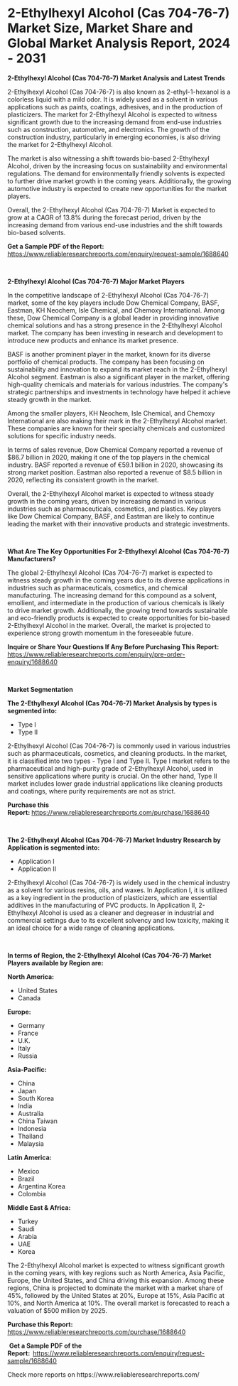 <p><h1>2-Ethylhexyl Alcohol (Cas 704-76-7) Market Size, Market Share and Global Market Analysis Report, 2024 - 2031</h1></p><p><strong>2-Ethylhexyl Alcohol (Cas 704-76-7) Market Analysis and Latest Trends</strong></p>
<p><p>2-Ethylhexyl Alcohol (Cas 704-76-7) is also known as 2-ethyl-1-hexanol is a colorless liquid with a mild odor. It is widely used as a solvent in various applications such as paints, coatings, adhesives, and in the production of plasticizers. The market for 2-Ethylhexyl Alcohol is expected to witness significant growth due to the increasing demand from end-use industries such as construction, automotive, and electronics. The growth of the construction industry, particularly in emerging economies, is also driving the market for 2-Ethylhexyl Alcohol.</p><p>The market is also witnessing a shift towards bio-based 2-Ethylhexyl Alcohol, driven by the increasing focus on sustainability and environmental regulations. The demand for environmentally friendly solvents is expected to further drive market growth in the coming years. Additionally, the growing automotive industry is expected to create new opportunities for the market players.</p><p>Overall, the 2-Ethylhexyl Alcohol (Cas 704-76-7) Market is expected to grow at a CAGR of 13.8% during the forecast period, driven by the increasing demand from various end-use industries and the shift towards bio-based solvents.</p></p>
<p><strong>Get a Sample PDF of the Report:&nbsp;</strong> <a href="https://www.reliableresearchreports.com/enquiry/request-sample/1688640">https://www.reliableresearchreports.com/enquiry/request-sample/1688640</a></p>
<p>&nbsp;</p>
<p><strong>2-Ethylhexyl Alcohol (Cas 704-76-7) Major Market Players</strong></p>
<p><p>In the competitive landscape of 2-Ethylhexyl Alcohol (Cas 704-76-7) market, some of the key players include Dow Chemical Company, BASF, Eastman, KH Neochem, Isle Chemical, and Chemoxy International. Among these, Dow Chemical Company is a global leader in providing innovative chemical solutions and has a strong presence in the 2-Ethylhexyl Alcohol market. The company has been investing in research and development to introduce new products and enhance its market presence. </p><p>BASF is another prominent player in the market, known for its diverse portfolio of chemical products. The company has been focusing on sustainability and innovation to expand its market reach in the 2-Ethylhexyl Alcohol segment. Eastman is also a significant player in the market, offering high-quality chemicals and materials for various industries. The company's strategic partnerships and investments in technology have helped it achieve steady growth in the market.</p><p>Among the smaller players, KH Neochem, Isle Chemical, and Chemoxy International are also making their mark in the 2-Ethylhexyl Alcohol market. These companies are known for their specialty chemicals and customized solutions for specific industry needs. </p><p>In terms of sales revenue, Dow Chemical Company reported a revenue of $86.7 billion in 2020, making it one of the top players in the chemical industry. BASF reported a revenue of €59.1 billion in 2020, showcasing its strong market position. Eastman also reported a revenue of $8.5 billion in 2020, reflecting its consistent growth in the market.</p><p>Overall, the 2-Ethylhexyl Alcohol market is expected to witness steady growth in the coming years, driven by increasing demand in various industries such as pharmaceuticals, cosmetics, and plastics. Key players like Dow Chemical Company, BASF, and Eastman are likely to continue leading the market with their innovative products and strategic investments.</p></p>
<p>&nbsp;</p>
<p><strong>What Are The Key Opportunities For 2-Ethylhexyl Alcohol (Cas 704-76-7) Manufacturers?</strong></p>
<p><p>The global 2-Ethylhexyl Alcohol (Cas 704-76-7) market is expected to witness steady growth in the coming years due to its diverse applications in industries such as pharmaceuticals, cosmetics, and chemical manufacturing. The increasing demand for this compound as a solvent, emollient, and intermediate in the production of various chemicals is likely to drive market growth. Additionally, the growing trend towards sustainable and eco-friendly products is expected to create opportunities for bio-based 2-Ethylhexyl Alcohol in the market. Overall, the market is projected to experience strong growth momentum in the foreseeable future.</p></p>
<p><strong>Inquire or Share Your Questions If Any Before Purchasing This Report:</strong> <a href="https://www.reliableresearchreports.com/enquiry/pre-order-enquiry/1688640">https://www.reliableresearchreports.com/enquiry/pre-order-enquiry/1688640</a></p>
<p>&nbsp;</p>
<p><strong>Market Segmentation</strong></p>
<p><strong>The 2-Ethylhexyl Alcohol (Cas 704-76-7) Market Analysis by types is segmented into:</strong></p>
<p><ul><li>Type I</li><li>Type II</li></ul></p>
<p><p>2-Ethylhexyl Alcohol (Cas 704-76-7) is commonly used in various industries such as pharmaceuticals, cosmetics, and cleaning products. In the market, it is classified into two types - Type I and Type II. Type I market refers to the pharmaceutical and high-purity grade of 2-Ethylhexyl Alcohol, used in sensitive applications where purity is crucial. On the other hand, Type II market includes lower grade industrial applications like cleaning products and coatings, where purity requirements are not as strict.</p></p>
<p><strong>Purchase this Report:&nbsp;</strong><a href="https://www.reliableresearchreports.com/purchase/1688640">https://www.reliableresearchreports.com/purchase/1688640</a></p>
<p>&nbsp;</p>
<p><strong>The 2-Ethylhexyl Alcohol (Cas 704-76-7) Market Industry Research by Application is segmented into:</strong></p>
<p><ul><li>Application I</li><li>Application II</li></ul></p>
<p><p>2-Ethylhexyl Alcohol (Cas 704-76-7) is widely used in the chemical industry as a solvent for various resins, oils, and waxes. In Application I, it is utilized as a key ingredient in the production of plasticizers, which are essential additives in the manufacturing of PVC products. In Application II, 2-Ethylhexyl Alcohol is used as a cleaner and degreaser in industrial and commercial settings due to its excellent solvency and low toxicity, making it an ideal choice for a wide range of cleaning applications.</p></p>
<p>&nbsp;</p>
<p><strong>In terms of Region, the 2-Ethylhexyl Alcohol (Cas 704-76-7) Market Players available by Region are:</strong></p>
<p>
    <p> <strong> North America: </strong>
        <ul>
            <li>United States</li>
            <li>Canada</li>
        </ul>
        </p> 
    <p> <strong> Europe: </strong>
        <ul>
            <li>Germany</li>
            <li>France</li>
            <li>U.K.</li>
            <li>Italy</li>
            <li>Russia</li>
        </ul>
        </p> 
    <p> <strong> Asia-Pacific: </strong>
        <ul>
            <li>China</li>
            <li>Japan</li>
            <li>South Korea</li>
            <li>India</li>
            <li>Australia</li>
            <li>China Taiwan</li>
            <li>Indonesia</li>
            <li>Thailand</li>
            <li>Malaysia</li>
        </ul>
        </p> 
    <p> <strong> Latin America: </strong>
        <ul>
            <li>Mexico</li>
            <li>Brazil</li>
            <li>Argentina Korea</li>
            <li>Colombia</li>
        </ul>
        </p> 
    <p> <strong> Middle East & Africa: </strong>
        <ul>
            <li>Turkey</li>
            <li>Saudi</li>
            <li>Arabia</li>
            <li>UAE</li>
            <li>Korea</li>
        </ul>
    </p>
    </p>
<p><p>The 2-Ethylhexyl Alcohol market is expected to witness significant growth in the coming years, with key regions such as North America, Asia Pacific, Europe, the United States, and China driving this expansion. Among these regions, China is projected to dominate the market with a market share of 45%, followed by the United States at 20%, Europe at 15%, Asia Pacific at 10%, and North America at 10%. The overall market is forecasted to reach a valuation of $500 million by 2025.</p></p>
<p><strong>Purchase this Report: </strong><a href="https://www.reliableresearchreports.com/purchase/1688640">https://www.reliableresearchreports.com/purchase/1688640</a></p>
<p>&nbsp;<strong>Get a Sample PDF of the Report:&nbsp;&nbsp;</strong><a href="https://www.reliableresearchreports.com/enquiry/request-sample/1688640">https://www.reliableresearchreports.com/enquiry/request-sample/1688640</a></p>
<p><strong></strong></p>
<p>Check more reports on https://www.reliableresearchreports.com/</p>